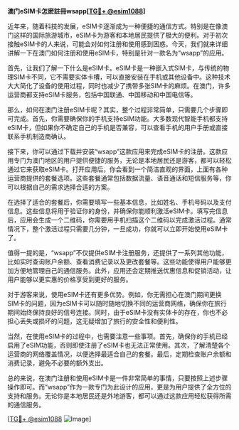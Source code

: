**澳门eSIM卡怎麽註冊wsapp[[TG💪+ @esim1088](https://t.me/s/esim1088)]**

近年来，随着科技的发展，eSIM卡逐渐成为一种便捷的通信方式。特别是在像澳门这样的国际旅游城市，eSIM卡为游客和本地居民提供了极大的便利。对于初次接触eSIM卡的人来说，可能会对如何注册和使用感到困惑。今天，我们就来详细讲解一下在澳门如何注册和使用eSIM卡，特别是针对一款名为“wsapp”的应用。

首先，让我们了解一下什么是eSIM卡。eSIM卡是一种嵌入式SIM卡，与传统的物理SIM卡不同，它不需要实体卡槽，可以直接安装在手机或其他设备中。这种技术大大简化了设备的使用过程，同时也减少了携带多张SIM卡的麻烦。在澳门，许多运营商都支持eSIM卡服务，包括中国联通、中国移动和中国电信等。

那么，如何在澳门注册eSIM卡呢？其实，整个过程非常简单，只需要几个步骤即可完成。首先，你需要确保你的手机支持eSIM功能。大多数现代智能手机都支持eSIM卡，但如果你不确定自己的手机是否兼容，可以查看手机的用户手册或直接联系手机制造商确认。

接下来，你可以通过下载并安装“wsapp”这款应用来完成eSIM卡的注册。这款应用专门为澳门地区的用户提供便捷的服务，无论是本地居民还是游客，都可以轻松通过它来获取eSIM卡。打开应用后，你会看到一个简洁直观的界面，上面有各种运营商提供的套餐选项。这些套餐通常包括数据流量、语音通话和短信服务等，你可以根据自己的需求选择合适的方案。

在选择了适合的套餐后，你需要填写一些基本信息，比如姓名、手机号码以及支付信息。这些信息将用于验证你的身份，并确保你能顺利激活eSIM卡。填写完信息后，应用会生成一个二维码，你需要用手机扫描这个二维码以完成激活过程。通常情况下，整个激活过程只需要几分钟，一旦成功，你就可以立即开始使用eSIM卡了。

值得一提的是，“wsapp”不仅提供eSIM卡注册服务，还提供了一系列其他功能，比如实时查询账户余额、查看消费记录以及更改套餐等。这些功能使得用户能够更加方便地管理自己的通信服务。此外，应用还会定期推送优惠信息和促销活动，让用户能够以更实惠的价格享受到更好的服务。

对于游客来说，使用eSIM卡还有更多优势。例如，你无需担心在澳门期间更换SIM卡的问题，因为eSIM卡可以随时随地切换不同的运营商网络，确保你在旅行期间始终保持良好的信号连接。同时，由于eSIM卡没有实体卡的存在，你也不必担心丢失或损坏的问题，这无疑增加了旅行的安全性和便利性。

当然，在使用eSIM卡的过程中，也需要注意一些事项。首先，确保你的手机已经启用了eSIM功能，否则即使注册了eSIM卡也无法正常使用。其次，了解清楚各个运营商的网络覆盖情况，以便选择最适合自己的套餐。最后，定期检查账户余额和消费记录，避免不必要的额外支出。

总的来说，在澳门注册和使用eSIM卡是一件非常简单的事情，只要按照上述步骤操作即可。而“wsapp”作为一款专门为此设计的应用，更是为用户提供了全方位的支持和服务。无论你是本地居民还是外地游客，都可以通过这款应用轻松获得所需的通信服务。

[[TG💪+ @esim1088](https://t.me/s/esim1088) ![Image](https://i.postimg.cc/4NQfJmqS/Snipaste-2025-05-13-00-14-12.png)]